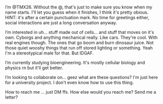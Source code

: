I’m @TMX26. Without the @, that's just to make sure you know when my name starts. I'll let you guess when it finishes, I think it's pretty obious. HINT: it's after a certain punctuation mark. 
No time for greetings either, social interactions are just a long conversation anyway. 

I’m interested in uh... stuff made out of cells... and stuff that moves on it's own. Cyborgs and anything mechanical really. Like cars. They're cool. With real engines though. The ones that go boom and burn dinosaur juice. Not those quiet wooshy things that run off stored lighting or something. Yeah I'm a stereotypical male for that. But IDGAF.

I’m currently studying bioengineering. It's mostly cellular biology and physics rn but it'll get better. 

I’m looking to collaborate on... geez what are these questions? I'm just here for a university project. I don't even know how to use this thing.

How to reach me ... just DM ffs. How else would you reach me? Send me a letter?
